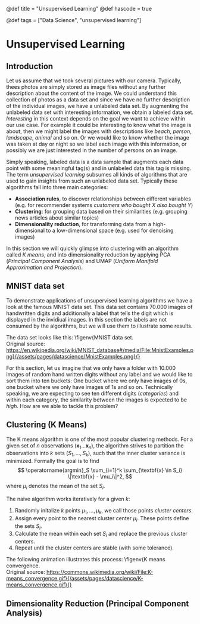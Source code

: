 @def title = "Unsupervised Learning"
@def hascode = true

@def tags = ["Data Science", "unsupervised learning"]

# Unsupervised Learning
## Introduction
Let us assume that we took several pictures with our camera. Typically, thees photos are simply stored as image files without any further description about the content of the image. We could understand this collection of photos as a data set and since we have no further description of the individual images, we have a unlabeled data set. By augmenting the unlabeled data set with interesting information, we obtain a labeled data set. *Interesting* in this context depends on the goal we want to achieve within our use case. For example it could be interesting to know what the image is about, then we might label the images with descriptions like *beach*, *person*, *landscape*, *animal* and so on. Or we would like to know whether the image was taken at day or night so we label each image with this information, or possibly we are just interested in the number of persons on an image.

Simply speaking, labeled data is a data sample that augments each data point with some meaningful tag(s) and in unlabeled data this tag is missing. The term *unsupervised learning* subsumes all kinds of algorithms that are used to gain insights from such an unlabeled data set.
Typically these algorithms fall into three main categories:
- **Association rules**, to discover relationships between different variables (e.g. for recommender systems *customers who bought X also bought Y*)
- **Clustering**: for grouping data based on their similarities (e.g. grouping news articles about similar topics)
- **Dimensionality reduction**, for transforming data from a high-dimensional to a low-dimensional space (e.g. used for denoising images)

In this section we will quickly glimpse into clustering with an algorithm called *K means*, and into dimensionality reduction by applying PCA (*Principal Component Analysis*) and UMAP (*Uniform Manifold Approximation and Projection*).

## MNIST data set
To demonstrate applications of unsupervised learning algorithms we have a look at the famous MNIST data set. This data set contains 70.000 images of handwritten digits and additionally a label that tells the digit which is displayed in the invidiual images. In this section the labels are not consumed by the algorithms, but we will use them to illustrate some results.

The data set looks like this:
\figenv{MNIST data set. <br>Original source: https://en.wikipedia.org/wiki/MNIST_database#/media/File:MnistExamples.png}{/assets/pages/datascience/MnistExamples.png}{}

For this section, let us imagine that we only have a folder with 10.000 images of random hand written digits without any label and we would like to sort them into ten buckets: One bucket where we only have images of 0s, one bucket where we only have images of 1s and so on. Technically speaking, we are expecting to see ten different digits (*categories*) and within each category, the similarity between the images is expected to be *high*. How are we able to tackle this problem?

## Clustering (K Means)
The K means algorithm is one of the most popular clustering methods. For a given set of $n$ observations $(\textbf{x}_1 \dots \textbf{x}_n)$, the algorithm strives to partition the observations into $k$ sets $(S_1, \ldots, S_k)$, such that the inner cluster variance is minimized. Formally the goal is to find 
$$
\operatorname{argmin}_S \sum_{i=1}^k \sum_{\textbf{x} \in S_i} \|\textbf{x} - \mu_i\|^2,
$$
where ${\mu}_i$ denotes the mean of the set $S_i$.

The naive algorithm works iteratively for a given $k$:
1. Randomly initalize $k$ points $\mu_1, \dots, \mu_k$, we call those points *cluster centers*.
1. Assign every point to the nearest cluster center $\mu_i$. These points define the sets $S_i$.
1. Calculate the mean within each set $S_i$ and replace the previous cluster centers.
1. Repeat until the cluster centers are stable (with some tolerance).

The following animation illustrates this process:
\figenv{K means convergence. <br>Original source: https://commons.wikimedia.org/wiki/File:K-means_convergence.gif}{/assets/pages/datascience/K-means_convergence.gif}{}



## Dimensionality Reduction (Principal Component Analysis)